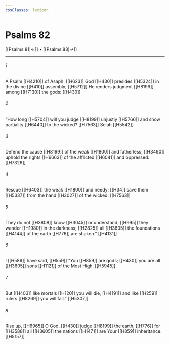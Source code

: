 ```yaml
---
cssClasses: lexicon
---
```


# Psalms 82

[[Psalms 81|←]] • [[Psalms 83|→]]

---

###### 1
A Psalm [[H4210]] of Asaph. [[H623]] God [[H430]] presides [[H5324]] in the divine [[H410]] assembly; [[H5712]] He renders judgment [[H8199]] among [[H7130]] the gods: [[H430]]

###### 2
“How long [[H5704]] will you judge [[H8199]] unjustly [[H5766]] and show partiality [[H6440]] to the wicked? [[H7563]] Selah [[H5542]]

###### 3
Defend the cause [[H8199]] of the weak [[H1800]] and fatherless; [[H3490]] uphold the rights [[H6663]] of the afflicted [[H6041]] and oppressed. [[H7326]]

###### 4
Rescue [[H6403]] the weak [[H1800]] and needy; [[H34]] save them [[H5337]] from the hand [[H3027]] of the wicked. [[H7563]]

###### 5
They do not [[H3808]] know [[H3045]] or understand; [[H995]] they wander [[H1980]] in the darkness; [[H2825]] all [[H3605]] the foundations [[H4144]] of the earth [[H776]] are shaken.” [[H4131]]

###### 6
I [[H589]] have said, [[H559]] “You [[H859]] are gods; [[H430]] you are all [[H3605]] sons [[H1121]] of the Most High. [[H5945]]

###### 7
But [[H403]] like mortals [[H120]] you will die, [[H4191]] and like [[H259]] rulers [[H8269]] you will fall.” [[H5307]]

###### 8
Rise up, [[H6965]] O God, [[H430]] judge [[H8199]] the earth, [[H776]] for [[H3588]] all [[H3605]] the nations [[H1471]] are Your [[H859]] inheritance. [[H5157]]

